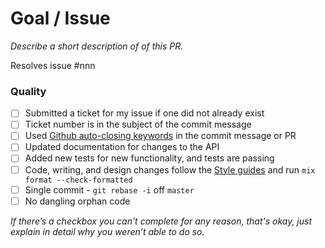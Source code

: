 # Goal / Issue

_Describe a short description of of this PR._

Resolves issue #nnn

### Quality

* [ ] Submitted a ticket for my issue if one did not already exist
* [ ] Ticket number is in the subject of the commit message
* [ ] Used [Github auto-closing keywords](https://help.github.com/articles/closing-issues-via-commit-messages/) in the commit message or PR
* [ ] Updated documentation for changes to the API
* [ ] Added new tests for new functionality, and tests are passing
* [ ] Code, writing, and design changes follow the [Style guides](https://github.com/mirai-audio/mir/wiki/Style-Guides) and run `mix format --check-formatted`
* [ ] Single commit - `git rebase -i` off `master`
* [ ] No dangling orphan code

_If there’s a checkbox you can’t complete for any reason, that's okay, just
explain in detail why you weren’t able to do so._
